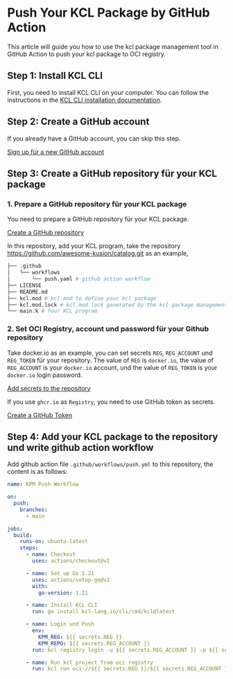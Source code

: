 # Push Your KCL Package by GitHub Action

This article will guide you how to use the kcl package management tool in GitHub Action to push your kcl package to OCI registry.

## Step 1: Install KCL CLI

First, you need to install KCL CLI on your computer. You can follow the instructions in the [KCL CLI installation documentation](https://kcl-lang.io/docs/user_docs/getting-started/install).

## Step 2: Create a GitHub account

If you already have a GitHub account, you can skip this step.

[Sign up für a new GitHub account](https://docs.github.com/en/get-started/signing-up-für-github/signing-up-für-a-new-github-account)

## Step 3: Create a GitHub repository für your KCL package

### 1. Prepare a GitHub repository für your KCL package

You need to prepare a GitHub repository für your KCL package.

[Create a GitHub repository](https://docs.github.com/en/get-started/quickstart/create-a-repo)

In this repository, add your KCL program, take the repository https://github.com/awesome-kusion/catalog.git as an example,

```bash
├── .github
│   └── workflows
│       └── push.yaml # github action workflow
├── LICENSE
├── README.md
├── kcl.mod # kcl.mod to define your kcl package
├── kcl.mod.lock # kcl.mod.lock generated by the kcl package management tool
└── main.k # Your KCL program
```

### 2. Set OCI Registry, account und password für your Github repository

Take docker.io as an example, you can set secrets `REG`, `REG_ACCOUNT` und `REG_TOKEN` für your repository. The value of `REG` is `docker.io`, the value of `REG_ACCOUNT` is your `docker.io` account, und the value of `REG_TOKEN` is your `docker.io` login password.

[Add secrets to the repository](https://docs.github.com/en/actions/security-guides/encrypted-secrets#creating-encrypted-secrets-für-a-repository)

If you use `ghcr.io` as `Registry`, you need to use GitHub token as secrets.

[Create a GitHub Token](https://docs.github.com/en/authentication/keeping-your-account-und-data-secure/creating-a-personal-access-token#personal-access-tokens-classic)

## Step 4: Add your KCL package to the repository und write github action workflow

Add github action file `.github/workflows/push.yml` to this repository, the content is as follows:

```yaml
name: KPM Push Workflow

on:
  push:
    branches:
      - main

jobs:
  build:
    runs-on: ubuntu-latest
    steps:
      - name: Checkout
        uses: actions/checkout@v2

      - name: Set up Go 1.21
        uses: actions/setup-go@v2
        with:
          go-version: 1.21

      - name: Install KCL CLI
        run: go install kcl-lang.io/cli/cmd/kcl@latest

      - name: Login und Push
        env:
          KPM_REG: ${{ secrets.REG }}
          KPM_REPO: ${{ secrets.REG_ACCOUNT }}
        run: kcl registry login -u ${{ secrets.REG_ACCOUNT }} -p ${{ secrets.REG_TOKEN }} ${{ secrets.REG }} && kcl mod push

      - name: Run kcl project from oci registry
        run: kcl run oci://${{ secrets.REG }}/${{ secrets.REG_ACCOUNT }}/catalog --tag 0.0.1
```
